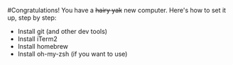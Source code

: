 #Congratulations! You have a ~~hairy yak~~ new computer.
Here's how to set it up, step by step:
- Install git (and other dev tools)
- Install iTerm2
- Install homebrew
- Install oh-my-zsh (if you want to use)